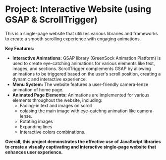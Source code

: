 # Project: Interactive Website (using GSAP & ScrollTrigger)

This is a single-page website that utilizes various libraries and frameworks to create a smooth scrolling experience with engaging animations.

**Key Features:**

- **Interactive Animations:** GSAP library (GreenSock Animation Platform) is used to create eye-catching animations for various elements like text, images, and sections. ScrollTrigger complements GSAP by allowing animations to be triggered based on the user's scroll position, creating a dynamic and interactive experience.
- **Menu System:** The website features a user-friendly camera-lenze animation of home page.
- **Animated Page Elements:** Animations are implemented for various elements throughout the website, including:
  - Fading-in text and images on scroll
  - colasing the main image with eye-catchng animation like camera-lense.
  - Rotating images
  - Expanding lines
  - Interactive colors combinations.

**Overall, this project demonstrates the effective use of JavaScript libraries to create a visually captivating and interactive single-page website that enhances user experience.**
